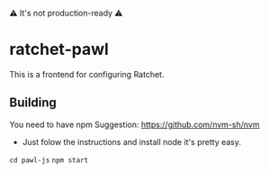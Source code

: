 ⚠ It's not production-ready ⚠
# ratchet-pawl

This is a frontend for configuring Ratchet.

## Building

You need to have npm
Suggestion: https://github.com/nvm-sh/nvm
- Just folow the instructions and install node it's pretty easy.

`cd pawl-js`
`npm start`

